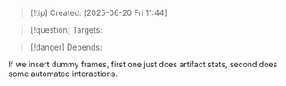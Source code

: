 
>[!tip] Created: [2025-06-20 Fri 11:44]

>[!question] Targets: 

>[!danger] Depends: 

If we insert dummy frames, first one just does artifact stats, second does some automated interactions.